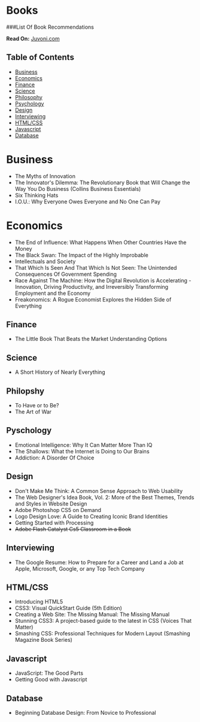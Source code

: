# Books
###List Of Book Recommendations

**Read On:** [Juvoni.com](www.juvoni.com)

## Table of Contents

* [Business](#Business)
* [Economics](#Economics)
* [Finance](#Finance)
* [Science](#Science)
* [Philosophy](#Philosophy)
* [Psychology](#Psychology)
* [Design](#Design)
* [Interviewing](#Interviewing)
* [HTML/CSS](#HTML/CSS)
* [Javascript](#Javascript)
* [Database](#Database)


# Business
- The Myths of Innovation
- The Innovator's Dilemma: The Revolutionary Book that Will Change the Way You Do Business (Collins Business Essentials)
- Six Thinking Hats
- I.O.U.: Why Everyone Owes Everyone and No One Can Pay

# Economics
- The End of Influence: What Happens When Other Countries Have the Money
- The Black Swan: The Impact of the Highly Improbable
- Intellectuals and Society
- That Which Is Seen And That Which Is Not Seen: The Unintended Consequences Of Government Spending
- Race Against The Machine: How the Digital Revolution is Accelerating - Innovation, Driving Productivity, and Irreversibly Transforming Employment and the Economy
- Freakonomics: A Rogue Economist Explores the Hidden Side of Everything

## Finance
- The Little Book That Beats the Market
Understanding Options

## Science
- A Short History of Nearly Everything

## Philopshy
- To Have or to Be?
- The Art of War

## Pyschology
- Emotional Intelligence: Why It Can Matter More Than IQ
- The Shallows: What the Internet is Doing to Our Brains
- Addiction: A Disorder Of Choice

## Design
- Don't Make Me Think: A Common Sense Approach to Web Usability
- The Web Designer's Idea Book, Vol. 2: More of the Best Themes, Trends and Styles in Website Design
- Adobe Photoshop CS5 on Demand
- Logo Design Love: A Guide to Creating Iconic Brand Identities
- Getting Started with Processing
- ~~Adobe Flash Catalyst Cs5 Classroom in a Book~~

## Interviewing
- The Google Resume: How to Prepare for a Career and Land a Job at Apple, Microsoft, Google, or any Top Tech Company

## HTML/CSS
- Introducing HTML5
- CSS3: Visual QuickStart Guide (5th Edition)
- Creating a Web Site: The Missing Manual: The Missing Manual
- Stunning CSS3: A project-based guide to the latest in CSS (Voices That Matter)
- Smashing CSS: Professional Techniques for Modern Layout (Smashing Magazine Book Series)

## Javascript
- JavaScript: The Good Parts
- Getting Good with Javascript

## Database
- Beginning Database Design: From Novice to Professional

